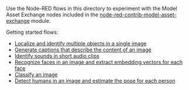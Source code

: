 Use the Node-RED flows in this directory to experiment with the Model Asset Exchange nodes included in the [node-red-contrib-model-asset-exchange](https://www.npmjs.com/package/node-red-contrib-model-asset-exchange) module.

Getting started flows:
 - [Localize and identify multiple objects in a single image](https://flows.nodered.org/flow/33d3214c1f5774009ffbc983c96f1594)
 - [Generate captions that describe the content of an image](https://flows.nodered.org/flow/ab4de9fdc1e2f63e472ada8976b422b7)
 - [Identify sounds in short audio clips](https://flows.nodered.org/flow/eaef0871ea62242d32f370d9352ee4ca)
 - [Recognize faces in an image and extract embedding vectors for each face](https://flows.nodered.org/flow/b2c1dcb5a211cf95215a3592484a31c2)
 - [Classify an image](https://flows.nodered.org/flow/8e6fbc1ad88a156c040aa0f96031f04a)
 - [Detect humans in an image and estimate the pose for each person](https://flows.nodered.org/flow/1ef026c41e36a6f2fcca1ec2de342678)
